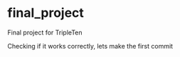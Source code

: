 # final_project
Final project for TripleTen

Checking if it works correctly, lets make the first commit